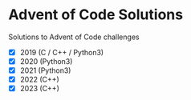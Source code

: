 # Advent of Code Solutions
Solutions to Advent of Code challenges

- [x] 2019 (C / C++ / Python3)
- [x] 2020 (Python3)
- [x] 2021 (Python3)
- [x] 2022 (C++)
- [x] 2023 (C++)